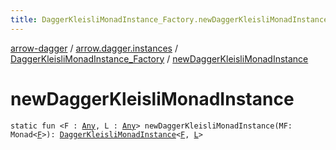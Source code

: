 ```yaml
---
title: DaggerKleisliMonadInstance_Factory.newDaggerKleisliMonadInstance - arrow-dagger
---
```


[arrow-dagger](../../index.html) / [arrow.dagger.instances](../index.html) / [DaggerKleisliMonadInstance_Factory](index.html) / [newDaggerKleisliMonadInstance](./new-dagger-kleisli-monad-instance.html)

# newDaggerKleisliMonadInstance

`static fun <F : `[`Any`](https://kotlinlang.org/api/latest/jvm/stdlib/kotlin/-any/index.html)`, L : `[`Any`](https://kotlinlang.org/api/latest/jvm/stdlib/kotlin/-any/index.html)`> newDaggerKleisliMonadInstance(MF: Monad<`[`F`](new-dagger-kleisli-monad-instance.html#F)`>): `[`DaggerKleisliMonadInstance`](../-dagger-kleisli-monad-instance/index.html)`<`[`F`](new-dagger-kleisli-monad-instance.html#F)`, `[`L`](new-dagger-kleisli-monad-instance.html#L)`>`